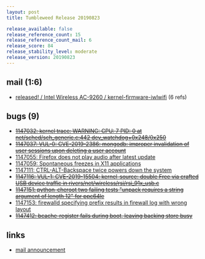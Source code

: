 ```yaml
---
layout: post
title: Tumbleweed Release 20190823

release_available: false
release_reference_count: 15
release_reference_count_mail: 6
release_score: 84
release_stability_level: moderate
release_version: 20190823
---
```


## mail (1:6)

- [released! / Intel Wireless AC-9260 / kernel-firmware-iwlwifi](https://lists.opensuse.org/opensuse-factory/2019-08/msg00237.html) (6 refs)

## bugs (9)

<!--more-->

- ~~[1147032: kernel trace: WARNING: CPU: 7 PID: 0 at net/sched/sch_generic.c:442 dev_watchdog+0x248/0x250](https://bugzilla.opensuse.org/show_bug.cgi?id=1147032)~~
- ~~[1147037: VUL-0: CVE-2019-2386: mongodb: improper invalidation of user sessions upon deleting a user account](https://bugzilla.opensuse.org/show_bug.cgi?id=1147037)~~
- [1147055: Firefox does not play audio after latest update](https://bugzilla.opensuse.org/show_bug.cgi?id=1147055)
- [1147059: Spontaneous freezes in X11 applications](https://bugzilla.opensuse.org/show_bug.cgi?id=1147059)
- [1147111: CTRL-ALT-Backspace twice powers down the system](https://bugzilla.opensuse.org/show_bug.cgi?id=1147111)
- ~~[1147116: VUL-1: CVE-2019-15504: kernel-source: double Free via crafted USB device traffic in rivers/net/wireless/rsi/rsi_91x_usb.c](https://bugzilla.opensuse.org/show_bug.cgi?id=1147116)~~
- ~~[1147151: python-cheroot two failing tests "unpack requires a string argument of length 12" for ppc64le](https://bugzilla.opensuse.org/show_bug.cgi?id=1147151)~~
- [1147153: firewalld specifying prefix results in firewall log with wrong layout](https://bugzilla.opensuse.org/show_bug.cgi?id=1147153)
- ~~[1147412: bcache-register fails during boot, leaving backing store busy](https://bugzilla.opensuse.org/show_bug.cgi?id=1147412)~~



## links

- [mail announcement](https://lists.opensuse.org/opensuse-factory/2019-08/msg00212.html)
